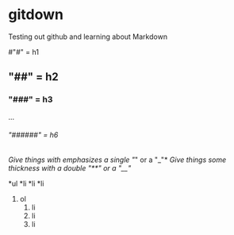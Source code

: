 # gitdown
Testing out github and learning about Markdown

#"#" = h1
## "##" = h2
### "###" = h3
...
###### "######" = h6
*Give things with emphasizes a single "*" or a "_"*
*Give things some thickness with a double "**" or a "__"*

*ul
    *li
    *li
    *li

1. ol
    1. li
    1. li
    1. li

